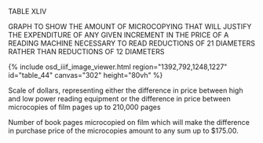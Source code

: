 TABLE XLIV 

GRAPH TO SHOW THE AMOUNT OF MICROCOPYING 
THAT WILL JUSTIFY THE EXPENDITURE OF ANY 
GIVEN INCREMENT IN THE PRICE OF A READING 
MACHINE NECESSARY TO READ REDUCTIONS OF 
21 DIAMETERS RATHER THAN REDUCTIONS OF 12 
DIAMETERS 

{% include osd_iiif_image_viewer.html region="1392,792,1248,1227" id="table_44" canvas="302" height="80vh" %}

Scale of dollars, representing either the difference 
in price between high and low power reading equipment 
or the difference in price between microcopies of 
film pages up to 210,000 pages 

Number of book pages microcopied on film which will make 
the difference in purchase price of the microcopies 
amount to any sum up to $175.00. 

